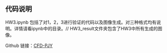 ## 代码说明

HW3.ipynb 包括了对1，2，3进行验证的代码以及图像生成。对三种格式均有说明。详情请看ipynb中的目录。//
HW3_result文件夹包含了HW3中所有生成的图像。

Github 链接：[CFD-PJY](https://github.com/jiayi-pan20/CFD-PJY)

